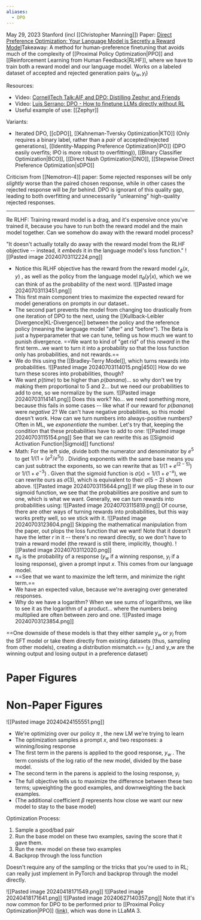 ```yaml
---
aliases:
  - DPO
---
```

May 29, 2023
Stanford (incl [[Christopher Manning]])
Paper: [Direct Preference Optimization: Your Language Model is Secretly a Reward Model](https://arxiv.org/abs/2305.18290)Takeaway: A method for human-preference finetuning that avoids much of the complexity of [[Proximal Policy Optimization|PPO]] and [[Reinforcement Learning from Human Feedback|RLHF]], where we have to train both a reward model and our language model. Works on a labeled dataset of accepted and rejected generation pairs ($y_w,y_l$)

Resources:
- Video: [CornellTech Talk:AIF and DPO: Distilling Zephyr and Friends](https://youtu.be/cuObPxCOBCw?si=JSgXQGcareJU2mJd)
- Video: [Luis Serrano: DPO - How to finetune LLMs directly without RL](https://www.youtube.com/watch?v=k2pD3k1485A)
- Useful example of use: [[Zephyr]]

Variants: 
- Iterated DPO, [[cDPO]], [[Kahneman-Tversky Optimization|KTO]] (Only requires a binary label, rather than a *pair* of accepted/rejected generations), [[Identity-Mapping Preference Optimization|IPO]] (DPO easily overfits; IPO is more robust to overfitting)), [[Binary Classifier Optimization|BCO]], [[Direct Nash Optimization|DNO]], [[Stepwise Direct Preference Optimization|sDPO]]

Criticism from [[Nemotron-4]] paper: Some rejected responses will be only *slightly* worse than the paired chosen response, while in other cases the rejected response will be *far* behind. DPO is ignorant of this quality gap, leading to both overfitting and unnecessarily "unlearning" high-quality rejected responses.

----

Re RLHF: Training reward model is a drag, and it's expensive once you've trained it, because you have to run both the reward model and the main model together. Can we somehow do away with the reward model process?

"It doesn't actually totally do away with the reward model from the RLHF objective -- instead, it *embeds* it in the language model's loss function."
![[Pasted image 20240703112224.png]]
- Notice this RLHF objective has the reward from the reward model $r_{\phi}(x,y)$ , as well as the policy from the language model $\pi_{\theta}(y|x)$, which we we can think of as the probability of the next word.
![[Pasted image 20240703113451.png]]
- This first main component tries to maximize the expected reward for model generations on prompts in our dataset..
- The second part prevents the model from changing too drastically from one iteration of DPO to the next, using the [[Kullback-Leibler Divergence|KL-Divergence]] between the policy and the reference policy (meaning the language model "after" and "before"). The Beta is just a hyperparameter that we can tune, telling us how much we want to punish divergence.
==We want to kind of "get rid" of this *reward* in the first term...we want to turn it into a probability so that the loss function only has probabilities, and not rewards.==
- We do this using the [[Bradley-Terry Model]], which turns rewards into probabilities.
![[Pasted image 20240703114015.png|450]]
How do we turn these scores into probabilities, though?
- We want $p(time)$ to be higher than $p(banana)$... so why don't we try making them proportional to 5 and 2... but we need our probabilities to add to one, so we normalize by the sum.
![[Pasted image 20240703114141.png]]
Does this work? No... we need something more, because this fails in some cases -- like what if our reward for $p(banana)$ were *negative* 2? We can't have negative probabilities, so this model doesn't work.
How can we turn numbers into always-positive numbers? Often in ML, we *exponentiate* the number. Let's try that, keeping the condition that these probabilities have to add to one:
![[Pasted image 20240703115154.png]]
See that we can rewrite this as [[Sigmoid Activation Function|Sigmoid]] functions!
- Math: For the left side, divide both the numerator and denominator by $e^5$ to get $1/(1+(e^2/e^5))$ . Dividing exponents with the same base means you can just subtract the exponents, so we can rewrite that as $1/(1+e^{(2-5)})$  or $1/(1+e^{-3})$ . Given that the sigmoid function is $\sigma(x) = 1/(1+e^{-x})$, we can rewrite ours as $\sigma(3)$, which is equivalent to their $\sigma(5-2)$ shown above.
![[Pasted image 20240703115644.png]]
If we plug these in to our sigmoid function, we see that the probabilities are positive and sum to one, which is what we want. Generally, we can turn rewards into probabilities using:
![[Pasted image 20240703115819.png]]
Of course, there are other ways of turning rewards into probabilities, but this way works pretty well, so we stick with it.
![[Pasted image 20240703123604.png]]
Skipping the mathematical manipulation from the paper, out plops the loss function that we want! Note that it doesn't have the letter $r$ in it -- there's no reward directly, so we don't have to train a reward model (the reward is still there, implicitly, though).
![[Pasted image 20240703112020.png]]
- $\pi_{\theta}$ is the probability of a response ($y_w$ if a winning response, $y_l$ if a losing response), given a prompt input $x$. This comes from our language model.
- ==See that we want to maximize the left term, and minimize the right term.== 
- We have an expected value, because we're averaging over generated responses.
- Why do we have a logarithm? When we see sums of logarithms, we like to see it as the logarithm of a product... where the numbers being multiplied are often between zero and one. 
![[Pasted image 20240703123854.png]]




==One downside of these models is that they either sample $y_w$ or $y_l$ from the SFT model or take them directly from existing datasets (thus, sampling from other models), creating a distribution mismatch.==
(y_l and y_w are the winning output and losing output in a preference dataset)




# Paper Figures

# Non-Paper Figures

![[Pasted image 20240424155551.png]]
- We're optimizing over our policy $\pi$ , the new LM we're trying to learn
- The optimization samples a prompt $x$, and two responses: a winning/losing response
- The first term in the parens is applied to the good response, $y_w$ . The term consists of the log ratio of the new model, divided by the base model.
- The second term in the parens is appleid to the losing response, $y_l$ 
- The full objective tells us to maximize the difference between these two terms; upweighting the good examples, and downweighting the back examples.
- (The additional coefficient $\beta$  represents how close we want our new model to stay to the base model)

Optimization Process:
1. Sample a good/bad pair
2. Run the base model on these two examples, saving the score that it gave them.
3. Run the new model on these two examples
4. Backprop through the loss function

Doesn't require any of the sampling or the tricks that you're used to in RL; can really just implement in PyTorch and backprop through the model directly.


![[Pasted image 20240418171549.png]]
![[Pasted image 20240418171641.png]]
![[Pasted image 20240627140357.png]]
Note that it's  now common for DPO to be performed prior to [[Proximal Policy Optimization|PPO]] ([link](https://www.interconnects.ai/p/rlhf-roundup-2024)), which was done in LLaMA 3.